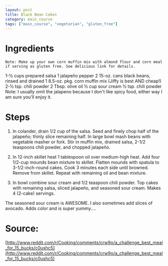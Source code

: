 ```yaml
---
layout: post
title: Black Bean Cakes
category: main_course
tags: ["main_course", "vegetarian", "gluten_free"]
---
```

# Ingredients

	Note: Make up your own corn muffin mix with almond flour and corn meal if serving as gluten free. See delicious link for details.
1-½	cups prepared salsa
1	jalapeño pepper
2	15-oz. cans black beans, rinsed and drained
1	8.5-oz. pkg. corn muffin mix (Jiffy is best AND cheap!)
2-½	tsp. chili powder
2	Tbsp. olive oil
½	cup sour cream
½	tsp. chili powder
Note: I usually omit the jalapeno because I don't like spicy food, either way I am sure you'll enjoy it.

# Steps

1.  In colander, drain 1/2 cup of the salsa. Seed and finely chop half of the jalapeño; thinly slice remaining half. In large bowl mash beans with vegetable masher or fork. Stir in muffin mix, drained salsa, 2-1/2 teaspoons chili powder, and chopped jalapeño.

2.  In 12-inch skillet heat 1 tablespoon oil over medium-high heat. Add four 1/2-cup mounds bean mixture to skillet. Flatten mounds with spatula to 3-1/2-inch-round cakes. Cook 3 minutes each side until browned. Remove from skillet. Repeat with remaining oil and bean mixture.

3.  In bowl combine sour cream and 1/2 teaspoon chili powder. Top cakes with remaining salsa, sliced jalapeño, and seasoned sour cream. Makes 4 (2-cake) servings.

The seasoned sour cream is AWESOME. I also sometimes add slices of avocado. Adds color and is super yummy....

# Source:

[http://www.reddit.com/r/Cooking/comments/crw9o/a_challenge_best_meal_for_15_bucks/c0ushc5](http://www.reddit.com/r/Cooking/comments/crw9o/a_challenge_best_meal_for_15_bucks/c0ushc5)